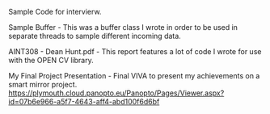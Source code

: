 Sample Code for intervierw.

Sample Buffer - This was a buffer class I wrote in order to be used in separate threads to sample different incoming data.

AINT308 - Dean Hunt.pdf - This report features a lot of code I wrote for use with the OPEN CV library.

My Final Project Presentation - Final VIVA to present my achievements on a smart mirror project.
https://plymouth.cloud.panopto.eu/Panopto/Pages/Viewer.aspx?id=07b6e966-a5f7-4643-aff4-abd100f6d6bf



